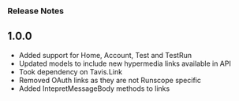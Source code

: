 ### Release Notes

## 1.0.0
- Added support for Home, Account, Test and TestRun
- Updated models to include new hypermedia links available in API
- Took dependency on Tavis.Link
- Removed OAuth links as they are not Runscope specific
- Added IntepretMessageBody methods to links
